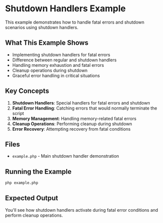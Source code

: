# Shutdown Handlers Example

This example demonstrates how to handle fatal errors and shutdown scenarios using shutdown handlers.

## What This Example Shows

- Implementing shutdown handlers for fatal errors
- Difference between regular and shutdown handlers
- Handling memory exhaustion and fatal errors
- Cleanup operations during shutdown
- Graceful error handling in critical situations

## Key Concepts

1. **Shutdown Handlers**: Special handlers for fatal errors and shutdown
2. **Fatal Error Handling**: Catching errors that would normally terminate the script
3. **Memory Management**: Handling memory-related fatal errors
4. **Cleanup Operations**: Performing cleanup during shutdown
5. **Error Recovery**: Attempting recovery from fatal conditions

## Files

- `example.php` - Main shutdown handler demonstration

## Running the Example

```bash
php example.php
```

## Expected Output

You'll see how shutdown handlers activate during fatal error conditions and perform cleanup operations.
